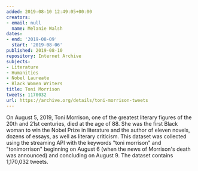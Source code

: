 ```yaml
---
added: 2019-08-10 12:49:05+00:00
creators:
- email: null
  name: Melanie Walsh
dates:
- end: '2019-08-09'
  start: '2019-08-06'
published: 2019-08-10
repository: Internet Archive
subjects:
- Literature
- Humanities
- Nobel Laureate
- Black Women Writers
title: Toni Morrison
tweets: 1170032
url: https://archive.org/details/toni-morrison-tweets
---
```


On August 5, 2019, Toni Morrison, one of the greatest literary figures of the 20th and 21st centuries, died at the age of 88. She was the first Black woman to win the Nobel Prize in literature and the author of eleven novels, dozens of essays, as well as literary criticism. This dataset was collected using the streaming API with the keywords "toni morrison" and "tonimorrison" beginning on August 6 (when the news of Morrison's death was announced) and concluding on August 9. The dataset contains 1,170,032 tweets.
